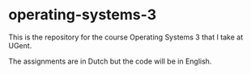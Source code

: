 # operating-systems-3

This is the repository for the course Operating Systems 3 that I take at UGent.

The assignments are in Dutch but the code will be in English.
